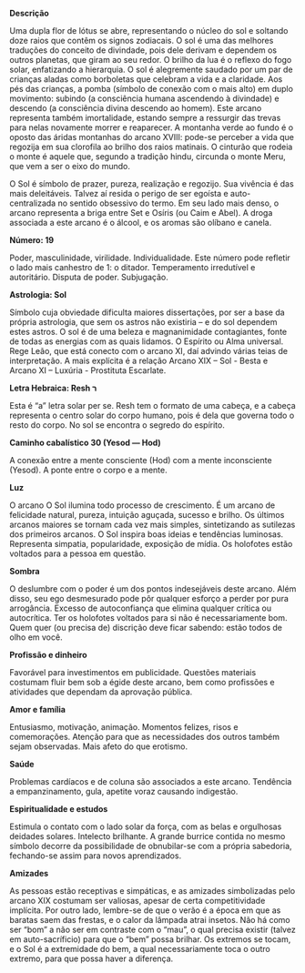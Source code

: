 **Descrição**

Uma dupla flor de lótus se abre, representando o núcleo do sol e soltando doze
raios que contêm os signos zodiacais. O sol é uma das melhores traduções do
conceito de divindade, pois dele derivam e dependem os outros planetas, que
giram ao seu redor. O brilho da lua é o reflexo do fogo solar, enfatizando a
hierarquia. O sol é alegremente saudado por um par de crianças aladas como
borboletas que celebram a vida e a claridade. Aos pés das crianças, a pomba
(símbolo de conexão com o mais alto) em duplo movimento: subindo (a
consciência humana ascendendo à divindade) e descendo (a consciência divina
descendo ao homem). Este arcano representa também imortalidade, estando sempre
a ressurgir das trevas para nelas novamente morrer e reaparecer. A montanha
verde ao fundo é o oposto das áridas montanhas do arcano XVIII: pode-se
perceber a vida que regozija em sua clorofila ao brilho dos raios matinais. O
cinturão que rodeia o monte é aquele que, segundo a tradição hindu, circunda o
monte Meru, que vem a ser o eixo do mundo.

O Sol é símbolo de prazer, pureza, realização e regozijo. Sua vivência é das
mais deleitáveis. Talvez aí resida o perigo de ser egoísta e auto-centralizada
no sentido obsessivo do termo. Em seu lado mais denso, o arcano representa a
briga entre Set e Osíris (ou Caim e Abel). A droga associada a este arcano é o
álcool, e os aromas são olíbano e canela.

**Número: 19**

Poder, masculinidade, virilidade. Individualidade. Este número pode refletir o
lado mais canhestro de 1: o ditador. Temperamento irredutível e autoritário.
Disputa de poder. Subjugação.

**Astrologia: Sol**

Símbolo cuja obviedade dificulta maiores dissertações, por ser a base da
própria astrologia, que sem os astros não existiria – e do sol dependem estes
astros. O sol é de uma beleza e magnanimidade contagiantes, fonte de todas as
energias com as quais lidamos. O Espírito ou Alma universal. Rege Leão, que
está conecto com o arcano XI, daí advindo várias teias de interpretação. A
mais explícita é a relação Arcano XIX – Sol - Besta e Arcano XI – Luxúria -
Prostituta Escarlate.

**Letra Hebraica: Resh ‫ר** ‬

Esta é “a” letra solar per se. Resh tem o formato de uma cabeça, e a cabeça
representa o centro solar do corpo humano, pois é dela que governa todo o
resto do corpo. No sol se encontra o segredo do espírito.

**Caminho cabalístico 30 (Yesod — Hod)**

A conexão entre a mente consciente (Hod) com a mente inconsciente (Yesod). A
ponte entre o corpo e a mente.

**Luz**

O arcano O Sol ilumina todo processo de crescimento. É um arcano de felicidade
natural, pureza, intuição aguçada, sucesso e brilho. Os últimos arcanos
maiores se tornam cada vez mais simples, sintetizando as sutilezas dos
primeiros arcanos. O Sol inspira boas ideias e tendências luminosas.
Representa simpatia, popularidade, exposição de mídia. Os holofotes estão
voltados para a pessoa em questão.

**Sombra**

O deslumbre com o poder é um dos pontos indesejáveis deste arcano. Além disso,
seu ego desmesurado pode pôr qualquer esforço a perder por pura arrogância.
Excesso de autoconfiança que elimina qualquer crítica ou autocrítica. Ter os
holofotes voltados para si não é necessariamente bom. Quem quer (ou precisa
de) discrição deve ficar sabendo: estão todos de olho em você.

**Profissão e dinheiro**

Favorável para investimentos em publicidade. Questões materiais costumam fluir
bem sob a égide deste arcano, bem como profissões e atividades que dependam da
aprovação pública.

**Amor e família**

Entusiasmo, motivação, animação. Momentos felizes, risos e comemorações.
Atenção para que as necessidades dos outros também sejam observadas. Mais
afeto do que erotismo.

**Saúde**

Problemas cardíacos e de coluna são associados a este arcano. Tendência a
empanzinamento, gula, apetite voraz causando indigestão.

**Espiritualidade e estudos**

Estimula o contato com o lado solar da força, com as belas e orgulhosas
deidades solares. Intelecto brilhante. A grande burrice contida no mesmo
símbolo decorre da possibilidade de obnubilar-se com a própria sabedoria,
fechando-se assim para novos aprendizados.

**Amizades**

As pessoas estão receptivas e simpáticas, e as amizades simbolizadas pelo
arcano XIX costumam ser valiosas, apesar de certa competitividade implícita.
Por outro lado, lembre-se de que o verão é a época em que as baratas saem das
frestas, e o calor da lâmpada atrai insetos. Não há como ser “bom” a não ser
em contraste com o “mau”, o qual precisa existir (talvez em auto-sacríficio)
para que o “bem” possa brilhar. Os extremos se tocam, e o Sol é a extremidade
do bem, a qual necessariamente toca o outro extremo, para que possa haver a
diferença.

